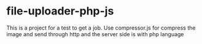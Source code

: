 # file-uploader-php-js
This is a project for a test to get a job. Use compressor.js for compress the image and send through http and the server side is with php language
